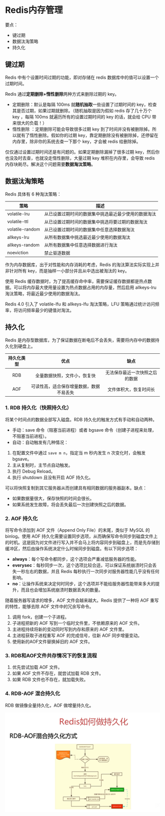 # Redis内存管理

要点：

- 键过期
- 数据汰淘策略
- 持久化

## 键过期

Redis 中有个设置时间过期的功能，即对存储在 redis 数据库中的值可以设置一个过期时间。

Redis 通过**定期删除+惰性删除**两种方式来删除过期的 key。

- 定期删除：默认是每隔 100ms 就**随机抽取**一些设置了过期时间的 key，检查其是否过期，如果过期就删除。（随机抽取是因为假如 redis 存了几十万个 key ，每隔 100ms 就遍历所有的设置过期时间的 key 的话，就会给 CPU 带来很大的负载！）
- 惰性删除 ：定期删除可能会导致很多过期 key 到了时间并没有被删除掉。所以就有了惰性删除。假如你的过期 key，靠定期删除没有被删除掉，还停留在内存里，除非你的系统去查一下那个 key，才会被 redis 给删除掉。

仅仅通过设置过期时间还是有问题的。如果定期删除漏掉了很多过期 key，然后你也没及时去查，也就没走惰性删除，大量过期 key 堆积在内存里，会导致 redis 内存块耗尽。解决这个问题需要**数据淘汰策略**。

## 数据汰淘策略

Redis 具体有 6 种淘汰策略：

|      策略       |                       描述                       |
| --------------- | ----------------------------------------------- |
| volatile-lru    | 从已设置过期时间的数据集中挑选最近最少使用的数据淘汰 |
| volatile-ttl    | 从已设置过期时间的数据集中挑选将要过期的数据淘汰     |
| volatile-random | 从已设置过期时间的数据集中任意选择数据淘汰          |
| allkeys-lru     | 从所有数据集中挑选最近最少使用的数据淘汰            |
| allkeys-random  | 从所有数据集中任意选择数据进行淘汰                 |
| noeviction      | 禁止驱逐数据                                     |

作为内存数据库，出于对性能和内存消耗的考虑，Redis 的淘汰算法实际实现上并非针对所有 key，而是抽样一小部分并且从中选出被淘汰的 key。

使用 Redis 缓存数据时，为了提高缓存命中率，需要保证缓存数据都是热点数据。可以将内存最大使用量设置为热点数据占用的内存量，然后启用 allkeys-lru 淘汰策略，将最近最少使用的数据淘汰。

Redis 4.0 引入了 volatile-lfu 和 allkeys-lfu 淘汰策略，LFU 策略通过统计访问频率，将访问频率最少的键值对淘汰。

## 持久化

Redis 是内存型数据库，为了保证数据在断电后不会丢失，需要将内存中的数据持久化到硬盘上。

| 持久化类型 |                 优点                  |             缺点             |
| :-------: | :----------------------------------: | :-------------------------: |
|    RDB    |      全量数据快照，文件小，恢复快       | 无法保存最近一次快照之后的数据 |
|    AOF    | 可读性高，适合保存增量数据，数据不易丢失 |    文件体积大，恢复时间长     |

### 1. RDB 持久化（快照持久化）

将某个时间点的数据全部写入磁盘。RDB 持久化的触发方式有手动和自动两种。

- 手动：save 命令（阻塞当前进程）或者 bgsave 命令（创建子进程来处理，不阻塞当前进程）。
- 自动：自动触发有几种情况：

1. 在配置文件中通过 `save m n`，指定当 m 秒内发生 n 次变化时，会触发 bgsave。
2. 主从复制时，主节点自动触发。
3. 执行 Debug Reload。
4. 执行 shutdown 且没有开启 AOF 持久化。

可以将快照复制到其它服务器从而创建具有相同数据的服务器副本。缺点：

- 如果数据量很大，保存快照的时间会很长。
- 如果系统发生故障，将会丢失最后一次创建快照之后的数据。

### 2. AOF 持久化

将写命令添加到 AOF 文件（Append Only File）的末尾，类似于 MySQL 的 binlog。使用 AOF 持久化需要设置同步选项，从而确保写命令同步到磁盘文件上的时机。这是因为对文件进行写入并不会马上将内容同步到磁盘上，而是先存储到缓冲区，然后由操作系统决定什么时候同步到磁盘。有以下同步选项：

- **always**：每个写命令都同步，这个选项会严重减低服务器的性能。
- **everysec**：每秒同步一次，这个选项比较合适，可以保证系统崩溃时只会丢失一秒左右的数据，并且 Redis 每秒执行一次同步对服务器性能几乎没有任何影响。
- **no**：让操作系统来决定何时同步，这个选项并不能给服务器性能带来多大的提升，而且也会增加系统崩溃时数据丢失的数量。

随着服务器写请求的增多，AOF 文件会越来越大。Redis 提供了一种将 AOF 重写的特性，能够去除 AOF 文件中的冗余写命令。

1. 调用 fork，创建一个子进程。
2. 子进程把新的 AOF 写到一个临时文件里，不依赖原来的 AOF 文件。
3. 主进程持续将新的变动同时写到内存和原来的 AOF 文件里。
4. 主进程获取子进程重写 AOF 的完成信号，往新 AOF 同步增量变动。
5. 使用新的AOF文件替换掉旧的 AOF 文件。

### 3. RDB和AOF文件共存情况下的恢复流程

1. 优先尝试加载 AOF 文件。
2. 如果 AOF 文件不存在，就尝试加载 RDB 文件。
3. 如果 RDB 文件也不存在，就加载失败。

### 4. RDB-AOF 混合持久化

RDB 做镜像全量持久化，AOF 做增量持久化。

![](_v_images/20190724092733602_24515.png)